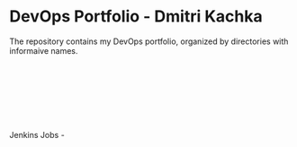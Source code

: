 # DevOps Portfolio - Dmitri Kachka

The repository contains my DevOps portfolio, organized by directories with informaive names.










<br><br><br><br><br><br><br>Jenkins Jobs - <br>
